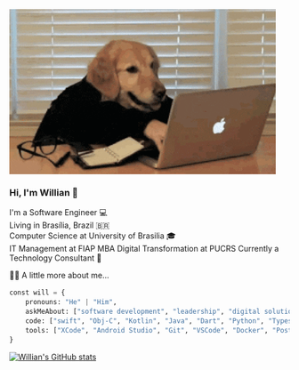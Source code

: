 <img align="center" height="auto" width="auto" src="coding.gif"/>

### Hi, I'm Willian 👋

I'm a Software Engineer 💻\
Living in Brasília, Brazil 🇧🇷\
Computer Science at University of Brasilia 🎓\
IT Management at FIAP
MBA Digital Transformation at PUCRS
Currently a Technology Consultant 🚀

👨‍💻 A little more about me...

```python
const will = {
    pronouns: "He" | "Him",
    askMeAbout: ["software development", "leadership", "digital solutions", "software architect"],
    code: ["swift", "Obj-C", "Kotlin", "Java", "Dart", "Python", "Typescript", "Rust"],
    tools: ["XCode", "Android Studio", "Git", "VSCode", "Docker", "Postman", "Intellij"]
}
```

[![Willian's GitHub stats](https://github-readme-stats.vercel.app/api?username=willianpinho)](https://github.com/anuraghazra/github-readme-stats)
